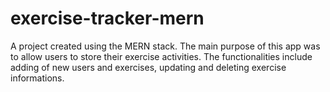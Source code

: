 # exercise-tracker-mern
A project created using the MERN stack. The main purpose of this app was to allow users to store their exercise activities. The functionalities include adding of new users and exercises, updating and deleting exercise informations.
